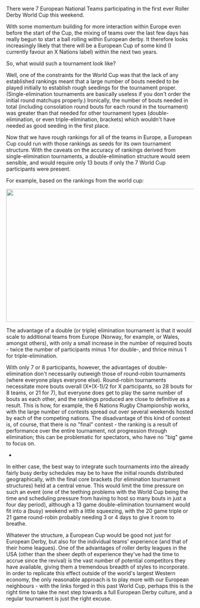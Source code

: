 <html><body><p>There were 7 European National Teams participating in the first ever Roller Derby World Cup this weekend.

With some momentum building for more interaction within Europe even before the start of the Cup, the mixing of teams over the last few days has really begun to start a ball rolling within European derby. It therefore looks increasingly likely that there will be a European Cup of some kind (I currently favour an X Nations label) within the next two years.

So, what would such a tournament look like?

Well, one of the constraints for the World Cup was that the lack of any established rankings meant that a large number of bouts needed to be played initially to establish rough seedings for the tournament proper. (Single-elimination tournaments are basically useless if you don't order the initial round matchups properly.) Ironically, the number of bouts needed in total (including consolation round bouts for each round in the tournament) was greater than that needed for other tournament types (double-elimination, or even triple-elimination, brackets) which wouldn't have needed as good seeding in the first place.

Now that we have rough rankings for all of the teams in Europe, a European Cup could run with those rankings as seeds for its own tournament structure. With the caveats on the accuracy of rankings derived from single-elimination tournaments, a double-elimination structure would seem sensible, and would require only 13 bouts if only the 7 World Cup participants were present.

For example, based on the rankings from the world cup:

<a href="http://scottishrollerderbyblog.com/2011/12/screen-shot-2011-12-05-at-21-21-45.png"><img class="size-full wp-image-659" title="Double elimination bracket" src="http://scottishrollerderbyblog.com/2011/12/screen-shot-2011-12-05-at-21-21-45.png" alt="" width="614" height="357"></a>

The advantage of a double (or triple) elimination tournament is that it would scale to additional teams from Europe (Norway, for example, or Wales, amongst others), with only a small increase in the number of required bouts - twice the number of participants minus 1 for double-, and thrice minus 1 for triple-elimination.

With only 7 or 8 participants, however, the advantages of double-elimination don't necessarily outweigh those of round-robin tournaments (where everyone plays everyone else). Round-robin tournaments necessitate more bouts overall (X*(X-1)/2 for X participants, so 28 bouts for 8 teams, or 21 for 7), but everyone does get to play the same number of bouts as each other, and the rankings produced are close to definitive as a result. This is how, for example, the 6 Nations Rugby Championship works, with the large number of contests spread out over several weekends hosted by each of the competing nations. The disadvantage of this kind of contest is, of course, that there is no "final" contest - the ranking is a result of performance over the entire tournament, not progression through elimination; this can be problematic for spectators, who have no "big" game to focus on.

-

In either case, the best way to integrate such tournaments into the already fairly busy derby schedules may be to have the initial rounds distributed geographically, with the final core brackets (for elimination tournament structures) held at a central venue. This would limit the time pressure on such an event (one of the teething problems with the World Cup being the time and scheduling pressure from having to host so many bouts in just a four day period), although a 13 game double-elimination tournament would fit into a (busy) weekend with a little squeezing, with the 20 game triple or 21 game round-robin probably needing 3 or 4 days to give it room to breathe.

Whatever the structure, a European Cup would be good not just for European Derby, but also for the individual teams' experience (and that of their home leagues). One of the advantages of roller derby leagues in the USA (other than the sheer depth of experience they've had the time to accrue since the revival) is the vast number of potential competitors they have available, giving them a tremendous breadth of styles to incorporate. In order to replicate this effect outside of the world's largest Western economy, the only reasonable approach is to play more with our European neighbours - with the links forged in this past World Cup, perhaps this is the right time to take the next step towards a full European Derby culture, and a regular tournament is just the right excuse.</p></body></html>
